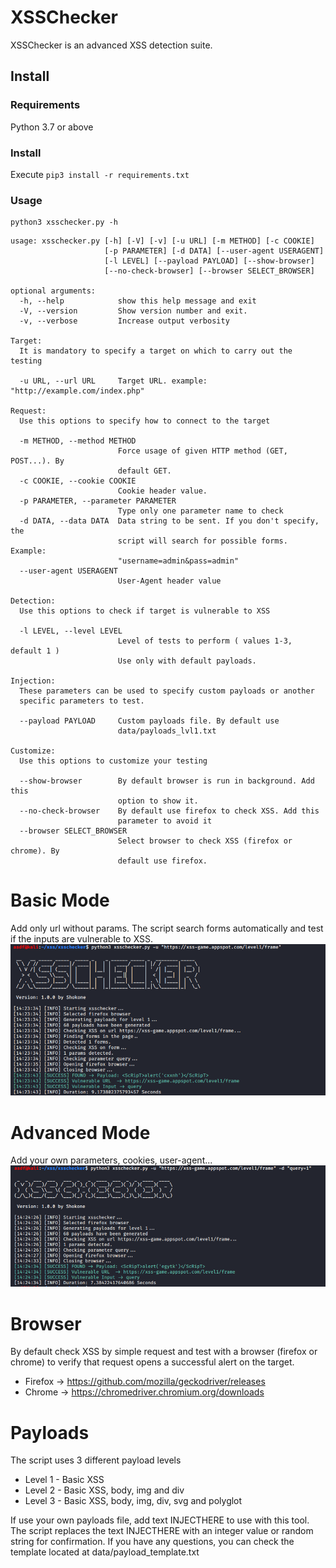 # XSSChecker

XSSChecker is an advanced XSS detection suite.

## Install

### Requirements
Python 3.7 or above

### Install
Execute `pip3 install -r requirements.txt`

### Usage

```shell
python3 xsschecker.py -h
```

```shell
usage: xsschecker.py [-h] [-V] [-v] [-u URL] [-m METHOD] [-c COOKIE]
                     [-p PARAMETER] [-d DATA] [--user-agent USERAGENT]
                     [-l LEVEL] [--payload PAYLOAD] [--show-browser]
                     [--no-check-browser] [--browser SELECT_BROWSER]

optional arguments:
  -h, --help            show this help message and exit
  -V, --version         Show version number and exit.
  -v, --verbose         Increase output verbosity

Target:
  It is mandatory to specify a target on which to carry out the testing

  -u URL, --url URL     Target URL. example: "http://example.com/index.php"

Request:
  Use this options to specify how to connect to the target

  -m METHOD, --method METHOD
                        Force usage of given HTTP method (GET, POST...). By
                        default GET.
  -c COOKIE, --cookie COOKIE
                        Cookie header value.
  -p PARAMETER, --parameter PARAMETER
                        Type only one parameter name to check
  -d DATA, --data DATA  Data string to be sent. If you don't specify, the
                        script will search for possible forms. Example:
                        "username=admin&pass=admin"
  --user-agent USERAGENT
                        User-Agent header value

Detection:
  Use this options to check if target is vulnerable to XSS

  -l LEVEL, --level LEVEL
                        Level of tests to perform ( values 1-3, default 1 )
                        Use only with default payloads.

Injection:
  These parameters can be used to specify custom payloads or another
  specific parameters to test.

  --payload PAYLOAD     Custom payloads file. By default use
                        data/payloads_lvl1.txt

Customize:
  Use this options to customize your testing

  --show-browser        By default browser is run in background. Add this
                        option to show it.
  --no-check-browser    By default use firefox to check XSS. Add this
                        parameter to avoid it
  --browser SELECT_BROWSER
                        Select browser to check XSS (firefox or chrome). By
                        default use firefox.

```

# Basic Mode
Add only url without params. The script search forms automatically and test if the inputs are vulnerable to XSS.
![basic mode](img/xsschecker_basic.png)

# Advanced Mode
Add your own parameters, cookies, user-agent...
![advanced mode](img/xsschecker_advanced.png)

# Browser
By default check XSS by simple request and test with a browser (firefox or chrome) to verify that request opens a successful alert on the target.
- Firefox -> https://github.com/mozilla/geckodriver/releases
- Chrome  -> https://chromedriver.chromium.org/downloads

# Payloads
The script uses 3 different payload levels
- Level 1 - Basic XSS
- Level 2 - Basic XSS, body, img and div
- Level 3 - Basic XSS, body, img, div, svg and polyglot

If use your own payloads file, add text INJECTHERE to use with this tool.
The script replaces the text INJECTHERE with an integer value or random string for confirmation.
If you have any questions, you can check the template located at data/payload_template.txt